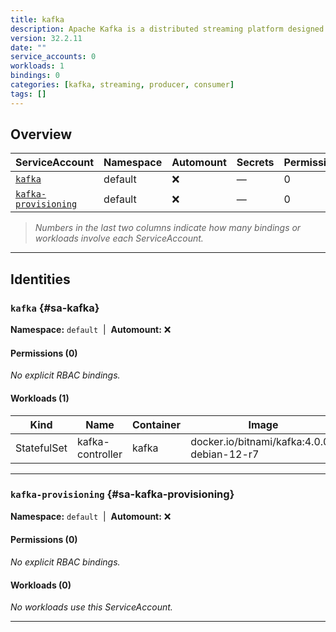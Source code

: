 ```yaml
---
title: kafka
description: Apache Kafka is a distributed streaming platform designed to build real-time pipelines and can be used as a message broker or as a replacement for a log aggregation solution for big data applications.
version: 32.2.11
date: ""
service_accounts: 0
workloads: 1
bindings: 0
categories: [kafka, streaming, producer, consumer]
tags: []
---
```


## Overview

| ServiceAccount                                 | Namespace | Automount | Secrets | Permissions | Workloads |
| ---------------------------------------------- | --------- | --------- | ------- | ----------- | --------- |
| [`kafka`](#sa-kafka)                           | default   | ❌        | —       | 0           | 1         |
| [`kafka-provisioning`](#sa-kafka-provisioning) | default   | ❌        | —       | 0           | 0         |

> _Numbers in the last two columns indicate how many bindings or workloads involve each ServiceAccount._

---

## Identities

### `kafka` {#sa-kafka}

**Namespace:** `default` &nbsp;|&nbsp; **Automount:** ❌

#### Permissions (0)

_No explicit RBAC bindings._

#### Workloads (1)

| Kind        | Name             | Container | Image                                      |
| ----------- | ---------------- | --------- | ------------------------------------------ |
| StatefulSet | kafka-controller | kafka     | docker.io/bitnami/kafka:4.0.0-debian-12-r7 |

---

### `kafka-provisioning` {#sa-kafka-provisioning}

**Namespace:** `default` &nbsp;|&nbsp; **Automount:** ❌

#### Permissions (0)

_No explicit RBAC bindings._

#### Workloads (0)

_No workloads use this ServiceAccount._

---
